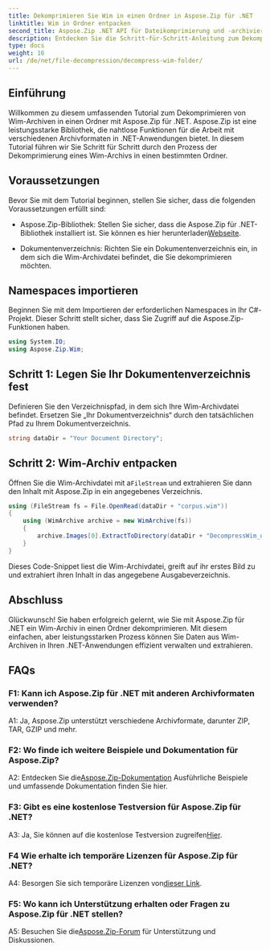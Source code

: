 ```yaml
---
title: Dekomprimieren Sie Wim in einen Ordner in Aspose.Zip für .NET
linktitle: Wim in Ordner entpacken
second_title: Aspose.Zip .NET API für Dateikomprimierung und -archivierung
description: Entdecken Sie die Schritt-für-Schritt-Anleitung zum Dekomprimieren von Wim-Archiven mit Aspose.Zip für .NET. Laden Sie die Bibliothek herunter, befolgen Sie das Tutorial und verwalten Sie Archivdateien in Ihren .NET-Anwendungen effizient.
type: docs
weight: 16
url: /de/net/file-decompression/decompress-wim-folder/
---
```

## Einführung

Willkommen zu diesem umfassenden Tutorial zum Dekomprimieren von Wim-Archiven in einen Ordner mit Aspose.Zip für .NET. Aspose.Zip ist eine leistungsstarke Bibliothek, die nahtlose Funktionen für die Arbeit mit verschiedenen Archivformaten in .NET-Anwendungen bietet. In diesem Tutorial führen wir Sie Schritt für Schritt durch den Prozess der Dekomprimierung eines Wim-Archivs in einen bestimmten Ordner.

## Voraussetzungen

Bevor Sie mit dem Tutorial beginnen, stellen Sie sicher, dass die folgenden Voraussetzungen erfüllt sind:

-  Aspose.Zip-Bibliothek: Stellen Sie sicher, dass die Aspose.Zip für .NET-Bibliothek installiert ist. Sie können es hier herunterladen[Webseite](https://releases.aspose.com/zip/net/).

- Dokumentenverzeichnis: Richten Sie ein Dokumentenverzeichnis ein, in dem sich die Wim-Archivdatei befindet, die Sie dekomprimieren möchten.

## Namespaces importieren

Beginnen Sie mit dem Importieren der erforderlichen Namespaces in Ihr C#-Projekt. Dieser Schritt stellt sicher, dass Sie Zugriff auf die Aspose.Zip-Funktionen haben.

```csharp
using System.IO;
using Aspose.Zip.Wim;
```

## Schritt 1: Legen Sie Ihr Dokumentenverzeichnis fest

Definieren Sie den Verzeichnispfad, in dem sich Ihre Wim-Archivdatei befindet. Ersetzen Sie „Ihr Dokumentverzeichnis“ durch den tatsächlichen Pfad zu Ihrem Dokumentverzeichnis.

```csharp
string dataDir = "Your Document Directory";
```

## Schritt 2: Wim-Archiv entpacken

 Öffnen Sie die Wim-Archivdatei mit a`FileStream` und extrahieren Sie dann den Inhalt mit Aspose.Zip in ein angegebenes Verzeichnis.

```csharp
using (FileStream fs = File.OpenRead(dataDir + "corpus.wim"))
{
    using (WimArchive archive = new WimArchive(fs))
    {
        archive.Images[0].ExtractToDirectory(dataDir + "DecompressWim_out");
    }
}
```

Dieses Code-Snippet liest die Wim-Archivdatei, greift auf ihr erstes Bild zu und extrahiert ihren Inhalt in das angegebene Ausgabeverzeichnis.

## Abschluss

Glückwunsch! Sie haben erfolgreich gelernt, wie Sie mit Aspose.Zip für .NET ein Wim-Archiv in einen Ordner dekomprimieren. Mit diesem einfachen, aber leistungsstarken Prozess können Sie Daten aus Wim-Archiven in Ihren .NET-Anwendungen effizient verwalten und extrahieren.

## FAQs

### F1: Kann ich Aspose.Zip für .NET mit anderen Archivformaten verwenden?

A1: Ja, Aspose.Zip unterstützt verschiedene Archivformate, darunter ZIP, TAR, GZIP und mehr.

### F2: Wo finde ich weitere Beispiele und Dokumentation für Aspose.Zip?

 A2: Entdecken Sie die[Aspose.Zip-Dokumentation](https://reference.aspose.com/zip/net/) Ausführliche Beispiele und umfassende Dokumentation finden Sie hier.

### F3: Gibt es eine kostenlose Testversion für Aspose.Zip für .NET?

 A3: Ja, Sie können auf die kostenlose Testversion zugreifen[Hier](https://releases.aspose.com/).

### F4 Wie erhalte ich temporäre Lizenzen für Aspose.Zip für .NET?

 A4: Besorgen Sie sich temporäre Lizenzen von[dieser Link](https://purchase.aspose.com/temporary-license/).

### F5: Wo kann ich Unterstützung erhalten oder Fragen zu Aspose.Zip für .NET stellen?

 A5: Besuchen Sie die[Aspose.Zip-Forum](https://forum.aspose.com/c/zip/37) für Unterstützung und Diskussionen.